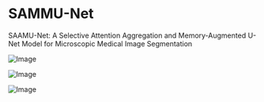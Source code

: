 # SAMMU-Net
SAAMU-Net: A Selective Attention Aggregation and Memory-Augmented U-Net Model for Microscopic Medical Image Segmentation

![Image](https://github.com/user-attachments/assets/1c08a902-ee45-40c9-ab60-4e3271e9dfb7)

![Image](https://github.com/user-attachments/assets/fe3e91da-c216-4dac-be08-de1078a47107)

![Image](https://github.com/user-attachments/assets/071d9978-c432-433d-982e-3a080eda179b)
